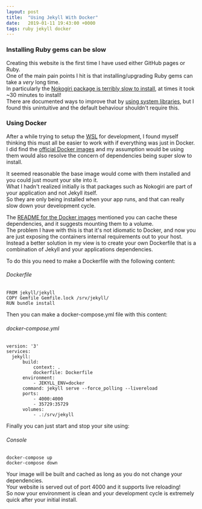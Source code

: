 ```yaml
---
layout: post
title:  "Using Jekyll With Docker"
date:   2019-01-11 19:43:00 +0000
tags: ruby jekyll docker
---
```


<h3>Installing Ruby gems can be slow</h3>
<p>Creating this website is the first time I have used either GitHub pages or Ruby.<br />
One of the main pain points I hit is that installing/upgrading Ruby gems can take a <em>very</em> long time.<br />
In particularly the <a href="https://www.google.ie/search?q=nokogiri+install+slow">Nokogiri package is terribly slow to install</a>, at times it took ~30 minutes to install!<br />
There are documented ways to improve that by <a href="https://stackoverflow.com/questions/29782968/how-to-gem-install-nokogiri-use-system-libraries-via-gemfile">using system libraries</a>, but I found this unintuitive and the default behaviour shouldn't require this.</p>

<h3>Using Docker</h3>
<p>After a while trying to setup the <a href="https://docs.microsoft.com/en-us/windows/wsl/about">WSL</a> for development, I found myself thinking this must all be easier to work with if everything was just in Docker.<br />
I did find the <a href="https://hub.docker.com/r/jekyll/jekyll">official Docker images</a> and my assumption would be using them would also resolve the concern of dependencies being super slow to install.<br />

<p>It seemed reasonable the base image would come with them installed and you could just mount your site into it.<br />
What I hadn't realized initially is that packages such as Nokogiri are part of your application and not Jekyll itself.<br />
So they are only being installed when your app runs, and that can really slow down your development cycle.<br />
</p>

<!--read_more-->

<p>The <a href="https://github.com/envygeeks/jekyll-docker/blob/master/README.md">README for the Docker images</a> mentioned you can cache these dependencies, and it suggests mounting them to a volume.<br />
The problem I have with this is that it's not idiomatic to Docker, and now you are just exposing the containers internal requirements out to your host.<br />
Instead a better solution in my view is to create your own Dockerfile that is a combination of Jekyll and your applications dependencies.</p>

<p>
  To do this you need to make a Dockerfile with the following content:<br />
  <section class="code-block">
    <h6>Dockerfile</h6>
    <code>FROM jekyll/jekyll
COPY Gemfile Gemfile.lock /srv/jekyll/
RUN bundle install</code>
  </section>
</p>

<p>
  Then you can make a docker-compose.yml file with this content:<br />
  <section class="code-block">
    <h6>docker-compose.yml</h6>
    <code>version: '3'
services:
  jekyll:
      build:
          context: .
          dockerfile: Dockerfile
      environment:
          - JEKYLL_ENV=docker
      command: jekyll serve --force_polling --livereload 
      ports:
          - 4000:4000
          - 35729:35729
      volumes:
          - .:/srv/jekyll</code>
    </section>
</p>

<p>
  Finally you can just start and stop your site using:<br />
  <section class="code-block">
    <h6>Console</h6>
    <code>docker-compose up
docker-compose down</code>
  </section>
</p>

<p>Your image will be built and cached as long as you do not change your dependencies.<br />
Your website is served out of port 4000 and it supports live reloading!<br />
So now your environment is clean and your development cycle is extremely quick after your initial install.</p>